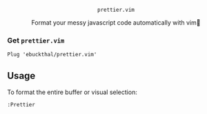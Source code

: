 <p align="center">
  <div align="center"><code>prettier.vim</code></div>
  <p align="center">Format your messy javascript code automatically with vim💯</p>
</p>

### Get `prettier.vim`
```
Plug 'ebuckthal/prettier.vim'
```

## Usage
To format the entire buffer or visual selection:
```
:Prettier
```

